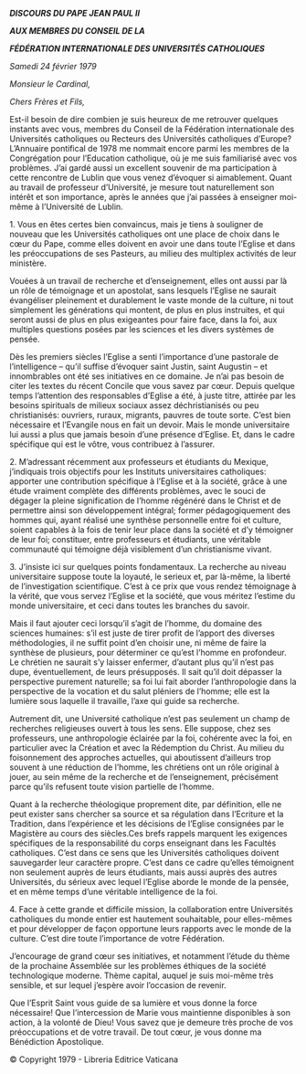 ***DISCOURS DU PAPE JEAN PAUL II***

***AUX MEMBRES DU CONSEIL DE LA***

***FÉDÉRATION INTERNATIONALE DES UNIVERSITÉS CATHOLIQUES***

*Samedi 24 février 1979*

*Monsieur le Cardinal,*

*Chers Frères et Fils,*

Est-il besoin de dire combien je suis heureux de me retrouver quelques instants avec vous, membres du Conseil de la Fédération internationale des Universités catholiques ou Recteurs des Universités catholiques d’Europe? L’Annuaire pontifical de 1978 me nommait encore parmi les membres de la Congrégation pour l’Education catholique, où je me suis familiarisé avec vos problèmes. J’ai gardé aussi un excellent souvenir de ma participation à cette rencontre de Lublin que vous venez d’évoquer si aimablement. Quant au travail de professeur d’Université, je mesure tout naturellement son intérêt et son importance, après le années que j’ai passées à enseigner moi-même à l’Université de Lublin.

1. Vous en êtes certes bien convaincus, mais je tiens à souligner de nouveau que les Universités catholiques ont une place de choix dans le cœur du Pape, comme elles doivent en avoir une dans toute l’Eglise et dans les préoccupations de ses Pasteurs, au milieu des multiplex activités de leur ministère.

Vouées à un travail de recherche et d’enseignement, elles ont aussi par là un rôle de témoignage et un apostolat, sans lesquels l’Eglise ne saurait évangéliser pleinement et durablement le vaste monde de la culture, ni tout simplement les générations qui montent, de plus en plus instruites, et qui seront aussi de plus en plus exigeantes pour faire face, dans la foi, aux multiples questions posées par les sciences et les divers systèmes de pensée.

Dès les premiers siècles l’Eglise a senti l’importance d’une pastorale de l’intelligence – qu’il suffise d’évoquer saint Justin, saint Augustin – et innombrables ont été ses initiatives en ce domaine. Je n’ai pas besoin de citer les textes du récent Concile que vous savez par cœur. Depuis quelque temps l’attention des responsables d’Eglise a été, à juste titre, attirée par les besoins spirituals de milieux sociaux assez déchristianisés ou peu christianisés: ouvriers, ruraux, migrants, pauvres de toute sorte. C’est bien nécessaire et l’Evangile nous en fait un devoir. Mais le monde universitaire lui aussi a plus que jamais besoin d’une présence d’Eglise. Et, dans le cadre spécifique qui est le vôtre, vous contribuez à l’assurer.

2. M’adressant récemment aux professeurs et étudiants du Mexique, j’indiquais trois objectifs pour les Instituts universitaires catholiques: apporter une contribution spécifique à l’Eglise et à la société, grâce à une étude vraiment complète des différents problèmes, avec le souci de dégager la pleine signification de l’homme régénéré dans le Christ et de permettre ainsi son développement intégral; former pédagogiquement des hommes qui, ayant réalisé une synthèse personnelle entre foi et culture, soient capables à la fois de tenir leur place dans la société et d’y témoigner de leur foi; constituer, entre professeurs et étudiants, une véritable communauté qui témoigne déjà visiblement d’un christianisme vivant.

3. J’insiste ici sur quelques points fondamentaux. La recherche au niveau universitaire suppose toute la loyauté, le serieux et, par là-même, la liberté de l’investigation scientifique. C’est à ce prix que vous rendez témoignage à la vérité, que vous servez l’Eglise et la société, que vous méritez l’estime du monde universitaire, et ceci dans toutes les branches du savoir.

Mais il faut ajouter ceci lorsqu’il s’agit de l’homme, du domaine des sciences humaines: s’il est juste de tirer profit de l’apport des diverses méthodologies, il ne suffit point d’en choisir une, ni même de faire la synthèse de plusieurs, pour déterminer ce qu’est l’homme en profondeur. Le chrétien ne saurait s’y laisser enfermer, d’autant plus qu’il n’est pas dupe, éventuellement, de leurs présupposés. Il sait qu’il doit dépasser la perspective purement naturelle; sa foi lui fait aborder l’anthropologie dans la perspective de la vocation et du salut pléniers de l’homme; elle est la lumière sous laquelle il travaille, l’axe qui guide sa recherche.

Autrement dit, une Université catholique n’est pas seulement un champ de recherches religieuses ouvert à tous les sens. Elle suppose, chez ses professeurs, une anthropologie éclairée par la foi, cohérente avec la foi, en particulier avec la Création et avec la Rédemption du Christ. Au milieu du foisonnement des approches actuelles, qui aboutissent d’ailleurs trop souvent à une réduction de l’homme, les chrétiens ont un rôle original à jouer, au sein même de la recherche et de l’enseignement, précisément parce qu’ils refusent toute vision partielle de l’homme.

Quant à la recherche théologique proprement dite, par définition, elle ne peut exister sans chercher sa source et sa régulation dans l’Ecriture et la Tradition, dans l’expérience et les décisions de l’Eglise consignées par le Magistère au cours des siècles.Ces brefs rappels marquent les exigences spécifiques de la responsabilité du corps enseignant dans les Facultés catholiques. C’est dans ce sens que les Universités catholiques doivent sauvegarder leur caractère propre. C’est dans ce cadre qu’elles témoignent non seulement auprès de leurs étudiants, mais aussi auprès des autres Universités, du sérieux avec lequel l’Eglise aborde le monde de la pensée, et en même temps d’une véritable intelligence de la foi.

4. Face à cette grande et difficile mission, la collaboration entre Universités catholiques du monde entier est hautement souhaitable, pour elles-mêmes et pour développer de façon opportune leurs rapports avec le monde de la culture. C’est dire toute l’importance de votre Fédération.

J’encourage de grand cœur ses initiatives, et notamment l’étude du thème de la prochaine Assemblée sur les problèmes éthiques de la société technologique moderne. Thème capital, auquel je suis moi-même très sensible, et sur lequel j’espère avoir l’occasion de revenir.

Que l’Esprit Saint vous guide de sa lumière et vous donne la force nécessaire! Que l’intercession de Marie vous maintienne disponibles à son action, à la volonté de Dieu! Vous savez que je demeure très proche de vos préoccupations et de votre travail. De tout cœur, je vous donne ma Bénédiction Apostolique.

© Copyright 1979 - Libreria Editrice Vaticana